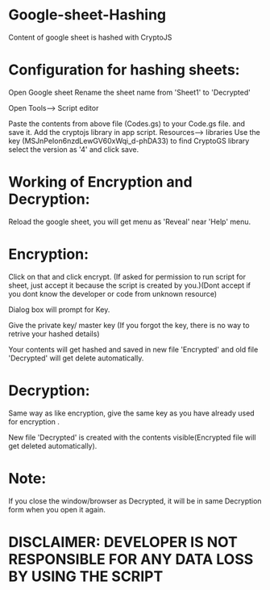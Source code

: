 # Google-sheet-Hashing
Content of google sheet is hashed with CryptoJS

# Configuration for hashing sheets:

Open Google sheet
Rename the sheet name from 'Sheet1' to 'Decrypted'


Open Tools--> Script editor

Paste the contents from above file (Codes.gs) to your Code.gs file. and save it.
Add the cryptojs library in app script.
Resources--> libraries
Use the key (MSJnPeIon6nzdLewGV60xWqi_d-phDA33) to find CryptoGS library select the version as '4'
and click save.



# Working of Encryption and Decryption:

Reload the google sheet, you will get menu as 'Reveal' near 'Help' menu.

# Encryption:
Click on that and click encrypt. (If asked for permission to run script for sheet, just accept it because the script is created by you.)(Dont accept if you dont know the developer or code from unknown resource)

Dialog box will prompt for Key.

Give the private key/ master key (If you forgot the key, there is no way to retrive your hashed details)

Your contents will get hashed and saved in new file 'Encrypted' and old file 'Decrypted' will get delete automatically.

# Decryption:
Same way as like encryption, give the same key as you have already used for encryption .

New file 'Decrypted' is created with the contents visible(Encrypted file will get deleted automatically).

# Note:
If you close the window/browser as Decrypted, it will be in same Decryption form when you open it again.

# DISCLAIMER: DEVELOPER IS NOT RESPONSIBLE FOR ANY DATA LOSS BY USING THE SCRIPT







